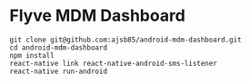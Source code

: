 # Flyve MDM Dashboard

```
git clone git@github.com:ajsb85/android-mdm-dashboard.git
cd android-mdm-dashboard
npm install
react-native link react-native-android-sms-listener
react-native run-android
```
